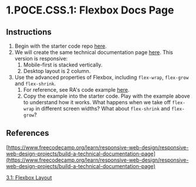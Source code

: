 # 1.POCE.CSS.1: Flexbox Docs Page

## Instructions

1. Begin with the starter code repo [here](https://github.com/rocketacademy/base-css-bootcamp).
2. We will create the same technical documentation page [here](https://codepen.io/freeCodeCamp/full/NdrKKL). This version is responsive:
   1. Mobile-first is stacked vertically.
   2. Desktop layout is 2 column.
3. Use the advanced properties of Flexbox, including `flex-wrap`, `flex-grow` and `flex-shrink`.
   1. For reference, see RA's code example [here](https://codepen.io/awongh-sandwich/pen/XWjvrQJ).
   2. Copy the example into the starter code. Play with the example above to understand how it works. What happens when we take off `flex-wrap` in different screen widths? What about `flex-shrink` and `flex-grow`?

## References

[https://www.freecodecamp.org/learn/responsive-web-design/responsive-web-design-projects/build-a-technical-documentation-page](https://www.freecodecamp.org/learn/responsive-web-design/responsive-web-design-projects/build-a-technical-documentation-page) 

[3.1: Flexbox Layout](../css.3-flexbox/css.3.1-flexbox-layout.md)


